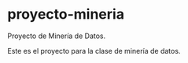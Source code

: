 # proyecto-mineria
Proyecto de Minería de Datos.

Este es el proyecto para la clase de minería de datos.

